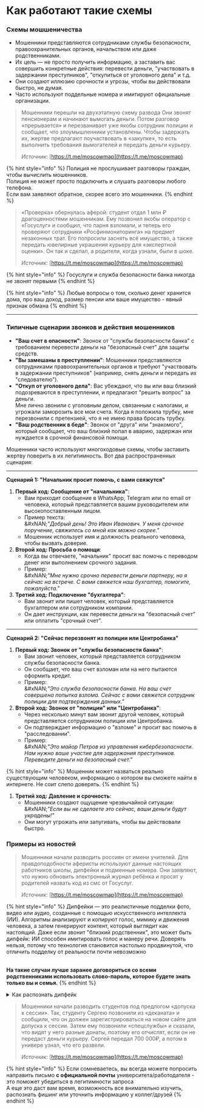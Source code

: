 # Как работают такие схемы

### **Схемы мошшеничества**

* Мошенники представляются сотрудниками службы безопасности, правоохранительных органов, начальством или даже родственниками.
* Их цель — не просто получить информацию, а заставить вас совершить конкретные действия: перевести деньги, "участвовать в задержании преступников", "откупиться от уголовного дела" и т.д.
* Они создают иллюзию срочности и угрозы, чтобы вы действовали быстро, не думая.
* Часто используют поддельные номера и имитируют официальные организации.

> Мошенники перешли на двухэтапную схему развода  Они звонят пенсионерам и начинают вымогать деньги. Потом разговор «прерывается» и перезванивает уже якобы сотрудник полиции и сообщает, что злоумышленники установлены. Чтобы задержать их, жертве предлагают поучаствовать в «закупке», то есть выполнить требования вымогателей и передать деньги курьеру.
>
> _Источник_: [https://t.me/moscowmap](https://t.me/moscowmap)

{% hint style="info" %}
Полиция не прослушивает разговоры граждан, чтобы вычислить мошенников. \
Полиция не может просто подключить и слушать разговоры любого телефона. \
Если вам заявляют обратное, скорее всего это мошенники.&#x20;
{% endhint %}

> «Проверка» обернулась аферой: студент отдал 1 млн ₽ драгоценностями мошенникам. Ему позвонил якобы оператор с «Госуслуг» и сообщил, что парня взломали, и теперь его проверяют сотрудники «Росфинмониторинга» на предмет незаконных трат. Его попросили заснять всё имущество, а также передать ювелирные украшения курьеру для «экспертной оценки». Он так и сделал, а родители, когда узнали, были в шоке.
>
> _Источник_: [https://t.me/moscowmap](https://t.me/moscowmap)

{% hint style="info" %}
Госуслуги и служба безопасности банка никогда не звонят первыми
{% endhint %}

{% hint style="info" %}
Любые вопросы о том, сколько денег хранится дома, про ваш доход, размер пенсии или ваше имущество - явный признак обмана
{% endhint %}

***

### **Типичные сценарии звонков и действия мошенников**

* **"Ваш счет в опасности"**: Звонок от "службы безопасности банка" с требованием перевести деньги на "безопасный счет" для защиты средств.
* **"Вы замешаны в преступлении"**: Мошенники представляются сотрудниками правоохранительных органов и требуют "участвовать в задержании преступников" (например, снять деньги и передать их "следователю").
* **"Откуп от уголовного дела"**: Вас убеждают, что вы или ваш близкий подозреваются в преступлении, и предлагают "решить вопрос" за деньги.\
  Мне лично звонили с уголовным делом, связанным с налогами, и угрожали заморозить все мои счета. Когда я положила трубку, мне перезвонили с претензией, что я не имею права бросать трубку.&#x20;
* **"Ваш родственник в беде"**: Звонок от "друга" или "знакомого", который сообщает, что ваш близкий попал в аварию, задержан или нуждается в срочной финансовой помощи.

Мошенники часто используют многоходовые схемы, чтобы заставить жертву поверить в их легитимность. Вот два распространенных сценария:

***

**Сценарий 1: "Начальник просит помочь, с вами свяжутся"**

1. **Первый ход: Сообщение от "начальника"**:
   * Вам приходит сообщение в WhatsApp, Telegram или по email от человека, который представляется вашим руководителем или высокопоставленным лицом.
   * Пример текста:\
     &#xNAN;_"Добрый день! Это Иван Иванович. У меня срочное поручение, свяжитесь со мной как можно скорее."_
   * Мошенник использует имя и должность реального человека, чтобы вызвать доверие.
2. **Второй ход: Просьба о помощи**:
   * Когда вы отвечаете, "начальник" просит вас помочь с переводом денег или выполнением срочного задания.
   * Пример:\
     &#xNAN;_"Мне нужно срочно перевести деньги партнеру, но я сейчас на встрече. С вами свяжется наш бухгалтер, помогите, пожалуйста."_
3. **Третий ход: Подключение "бухгалтера"**:
   * Вам звонит или пишет человек, который представляется бухгалтером или сотрудником компании.
   * Он дает инструкции, как перевести деньги на "безопасный счет" или оплатить "срочный счет".

***

**Сценарий 2: "Сейчас перезвонят из полиции или Центробанка"**

1. **Первый ход: Звонок от "службы безопасности банка"**:
   * Вам звонит человек, который представляется сотрудником службы безопасности банка.
   * Он сообщает, что ваш счет взломан или на него пытаются оформить кредит.
   * Пример:\
     &#xNAN;_"Это служба безопасности банка. На ваш счет совершена попытка взлома. Сейчас с вами свяжется сотрудник полиции для подтверждения данных."_
2. **Второй ход: Звонок от "полиции" или "Центробанка"**:
   * Через несколько минут вам звонит другой человек, который представляется сотрудником полиции или Центробанка.
   * Он подтверждает информацию о "взломе" и просит вас помочь в "расследовании".
   * Пример:\
     &#xNAN;_"Это майор Петров из управления кибербезопасности. Нам нужно ваше участие для задержания преступников. Переведите деньги на безопасный счет."_

{% hint style="info" %}
Мошенник может назваться реально существующим человеком,  информацию о котором вы сможете найти в интернете. Не соит слепо доверять.&#x20;
{% endhint %}

1. **Третий ход: Давление и срочность**:
   * Мошенники создают ощущение чрезвычайной ситуации:\
     &#xNAN;_"Если вы не сделаете это сейчас, ваши деньги будут украдены!"_
   * Они могут угрожать или запугивать, чтобы вы действовали быстро.

### **Примеры из новостей**

> Мошенники начали разводить россиян от имени учителей. Для правдоподобности аферисты используют данные настоящих работников школы, дипфейки и подменные номера. Они заявляют, что нужно обновить электронный журнал ребёнка и просят у родителей назвать код из смс от Госуслуг.
>
> _Источник_: [https://t.me/moscowmap](https://t.me/moscowmap)

{% hint style="info" %}
Дипфейки — это реалистичные подделки фото, видео или аудио, созданные с помощью искусственного интеллекта (ИИ). Алгоритмы анализируют и копируют голос, мимику и движения человека, а затем генерируют контент, который выглядит как настоящий. Даже если звонит "близкий родственник", это может быть дипфейк: ИИ способен имитировать голос и манеру речи. Доверять нельзя, потому что технология становится настолько продвинутой, что отличить подделку от реальности почти невозможно

\
**На такие случаи лучше заранее договориться со всеми родственниками использовать слово-пароль, которое будете знать только вы и семья.**
{% endhint %}

<details>

<summary>Как распознать дипфейк</summary>

Распознать дипфейк бывает сложно, но есть несколько признаков, на которые стоит обратить внимание:

1. **Неестественные детали**:
   * Лицо может выглядеть размытым или неестественно гладким.
   * Глаза или рот иногда двигаются странно (например, моргание отсутствует или не синхронизировано).
   * Артефакты вокруг лица или волос (размытые края, неестественные тени).
2. **Аудио**:
   * Голос может звучать слегка роботизированно или с неестественными паузами.
   * Интонации или акцент могут отличаться от привычных.
3. **Контекст**:
   * Если человек просит что-то подозрительное (например, деньги или личные данные), это повод насторожиться.
   * Проверьте информацию через другой канал связи (например, позвоните напрямую).

Главное — сохранять бдительность и не доверять слепо, даже если всё выглядит правдоподобно.

</details>

> Мошенники начали разводить студентов под предлогом «допуска к сессии». Так, студенту Сергею позвонили из «деканата» и сообщили, что он должен зарегистрироваться на новом сайте для допуска к сессии. Затем ему позвонили «спецслужбы» и сказали, что видят у него разные донаты, поэтому его отчислят, если он не передаст деньги курьеру. Сергей передал 700 000₽, а потом в универе узнал, что его развели.
>
> _Источник_: [https://t.me/moscowmap](https://t.me/moscowmap)

{% hint style="info" %}
Если сомневаетесь, вы всегда можете попросить направить письмо **с официальной почты** университета/работодателя - это поможет убедиться в легитимности запроса\
А еще это даст вам время, возможность все внимательно изучить, распознать фишинг или уточнить информацию у коллег/друзей
{% endhint %}
